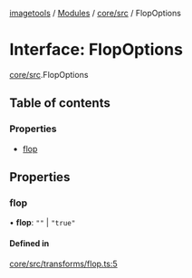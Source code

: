 [imagetools](../README.md) / [Modules](../modules.md) / [core/src](../modules/core_src.md) / FlopOptions

# Interface: FlopOptions

[core/src](../modules/core_src.md).FlopOptions

## Table of contents

### Properties

- [flop](core_src.FlopOptions.md#flop)

## Properties

### flop

• **flop**: ``""`` \| ``"true"``

#### Defined in

[core/src/transforms/flop.ts:5](https://github.com/JonasKruckenberg/imagetools/blob/edbc774/packages/core/src/transforms/flop.ts#L5)
